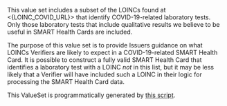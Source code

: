 This value set includes a subset of the LOINCs found at <{LOINC_COVID_URL}> that identify COVID-19-related laboratory tests. Only those laboratory tests that include qualitative results we believe to be useful in SMART Health Cards are included.

The purpose of this value set is to provide Issuers guidance on what LOINCs Verifiers are likely to expect in a COVID-19-related SMART Health Card. It is possible to construct a fully valid SMART Health Card that identifies a laboratory test with a LOINC *not* in this list, but it may be less likely that a Verifier will have included such a LOINC in their logic for processing the SMART Health Card data.

This ValueSet is programmatically generated by [this script](https://github.com/dvci/shc-terminology/tree/main/script/lab_loinc/lab_loinc_covid.py).
